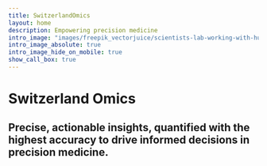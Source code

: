 ```yaml
---
title: SwitzerlandOmics
layout: home
description: Empowering precision medicine
intro_image: "images/freepik_vectorjuice/scientists-lab-working-with-huge-dna-chain-glass-bulb-gene-therapy-gene-transfer-functioning-gene-concept-white-background-bright-vibrant-violet-isolated-illustration_335657-485.jpg"
intro_image_absolute: true
intro_image_hide_on_mobile: true
show_call_box: true
---
```


# Switzerland Omics

## Precise, actionable insights, quantified with the highest accuracy to drive informed decisions in precision medicine.
